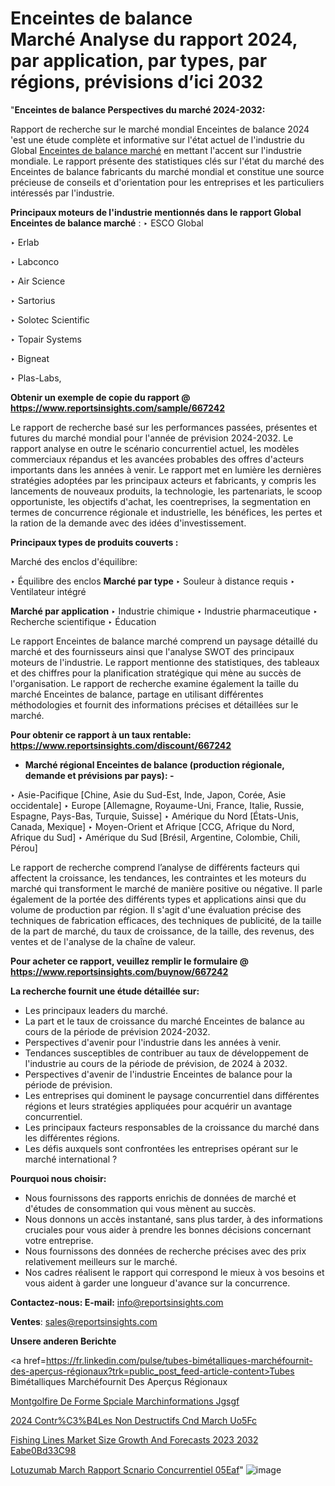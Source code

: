 # Enceintes de balance Marché Analyse du rapport 2024, par application, par types, par régions, prévisions d’ici 2032

"<strong>Enceintes de balance Perspectives du marché 2024-2032:</strong>

Rapport de recherche sur le marché mondial Enceintes de balance 2024 'est une étude complète et informative sur l'état actuel de l'industrie du Global <a href=https://www.reportsinsights.com/sample/667242>Enceintes de balance marché</a> en mettant l'accent sur l'industrie mondiale. Le rapport présente des statistiques clés sur l'état du marché des Enceintes de balance fabricants du marché mondial et constitue une source précieuse de conseils et d'orientation pour les entreprises et les particuliers intéressés par l'industrie.

<strong>Principaux moteurs de l'industrie mentionnés dans le rapport Global Enceintes de balance marché</strong> :
‣ ESCO Global

‣ Erlab

‣ Labconco

‣ Air Science

‣ Sartorius

‣ Solotec Scientific

‣ Topair Systems

‣ Bigneat

‣ Plas-Labs,

<strong>Obtenir un exemple de copie du rapport @ <a href=https://www.reportsinsights.com/sample/667242>https://www.reportsinsights.com/sample/667242</a></strong>

Le rapport de recherche basé sur les performances passées, présentes et futures du marché mondial pour l'année de prévision 2024-2032. Le rapport analyse en outre le scénario concurrentiel actuel, les modèles commerciaux répandus et les avancées probables des offres d'acteurs importants dans les années à venir. Le rapport met en lumière les dernières stratégies adoptées par les principaux acteurs et fabricants, y compris les lancements de nouveaux produits, la technologie, les partenariats, le scoop opportuniste, les objectifs d'achat, les coentreprises, la segmentation en termes de concurrence régionale et industrielle, les bénéfices, les pertes et la ration de la demande avec des idées d'investissement.

<strong>Principaux types de produits couverts :</strong>

Marché des enclos d'équilibre:

‣  Équilibre des enclos <strong> Marché <strong> par type </strong> </strong>
‣ Souleur à distance requis
‣ Ventilateur intégré

<strong>Marché par application </strong>
‣ Industrie chimique
‣ Industrie pharmaceutique
‣ Recherche scientifique
‣ Éducation

Le rapport Enceintes de balance marché comprend un paysage détaillé du marché et des fournisseurs ainsi que l'analyse SWOT des principaux moteurs de l'industrie. Le rapport mentionne des statistiques, des tableaux et des chiffres pour la planification stratégique qui mène au succès de l'organisation. Le rapport de recherche examine également la taille du marché Enceintes de balance, partage en utilisant différentes méthodologies et fournit des informations précises et détaillées sur le marché.

<strong>Pour obtenir ce rapport à un taux rentable: <a href=https://www.reportsinsights.com/discount/667242>https://www.reportsinsights.com/discount/667242</a></strong>
<ul>
  <li><strong>Marché régional Enceintes de balance (production régionale, demande et prévisions par pays): -</strong></li>
</ul>
‣ Asie-Pacifique [Chine, Asie du Sud-Est, Inde, Japon, Corée, Asie occidentale]
‣ Europe [Allemagne, Royaume-Uni, France, Italie, Russie, Espagne, Pays-Bas, Turquie, Suisse]
‣ Amérique du Nord [États-Unis, Canada, Mexique]
‣ Moyen-Orient et Afrique [CCG, Afrique du Nord, Afrique du Sud]
‣ Amérique du Sud [Brésil, Argentine, Colombie, Chili, Pérou]

Le rapport de recherche comprend l’analyse de différents facteurs qui affectent la croissance, les tendances, les contraintes et les moteurs du marché qui transforment le marché de manière positive ou négative. Il parle également de la portée des différents types et applications ainsi que du volume de production par région. Il s'agit d'une évaluation précise des techniques de fabrication efficaces, des techniques de publicité, de la taille de la part de marché, du taux de croissance, de la taille, des revenus, des ventes et de l'analyse de la chaîne de valeur.

<strong>Pour acheter ce rapport, veuillez remplir le formulaire @   <a href=https://www.reportsinsights.com/buynow/667242>https://www.reportsinsights.com/buynow/667242</a></strong>

<strong>La recherche fournit une étude détaillée sur:</strong>
<ul>
  <li>Les principaux leaders du marché.</li>
  <li>La part et le taux de croissance du marché Enceintes de balance au cours de la période de prévision 2024-2032.</li>
  <li>Perspectives d'avenir pour l'industrie dans les années à venir.</li>
  <li>Tendances susceptibles de contribuer au taux de développement de l'industrie au cours de la période de prévision, de 2024 à 2032.</li>
  <li>Perspectives d'avenir de l'industrie Enceintes de balance pour la période de prévision.</li>
  <li>Les entreprises qui dominent le paysage concurrentiel dans différentes régions et leurs stratégies appliquées pour acquérir un avantage concurrentiel.</li>
  <li>Les principaux facteurs responsables de la croissance du marché dans les différentes régions.</li>
  <li>Les défis auxquels sont confrontées les entreprises opérant sur le marché international ?</li>
</ul>
<strong>Pourquoi nous choisir:</strong>
<ul>
  <li>Nous fournissons des rapports enrichis de données de marché et d'études de consommation qui vous mènent au succès.</li>
  <li>Nous donnons un accès instantané, sans plus tarder, à des informations cruciales pour vous aider à prendre les bonnes décisions concernant votre entreprise.</li>
  <li>Nous fournissons des données de recherche précises avec des prix relativement meilleurs sur le marché.</li>
  <li>Nos cadres réalisent le rapport qui correspond le mieux à vos besoins et vous aident à garder une longueur d'avance sur la concurrence.</li>
</ul>
<strong>Contactez-nous:
</strong><strong>E-mail:</strong> <a href=mailto:info@reportsinsights.com>info@reportsinsights.com</a>

<strong>Ventes</strong>: <a href=mailto:sales@reportsinsights.com>sales@reportsinsights.com</a>

<strong>Unsere anderen Berichte</strong>

<a href=https://fr.linkedin.com/pulse/tubes-bimétalliques-marchéfournit-des-aperçus-régionaux?trk=public_post_feed-article-content>Tubes Bimétalliques Marchéfournit Des Aperçus Régionaux</a>

<a href=https://www.linkedin.com/pulse/montgolfi%C3%A8re-de-forme-sp%C3%A9ciale-march%C3%A9informations-jgsgf/>Montgolfire De Forme Spciale Marchinformations Jgsgf</a>

<a href=https://www.linkedin.com/pulse/2024-contr%C3%B4les-non-destructifs-cnd-march%C3%A9-uo5fc/>2024 Contr%C3%B4Les Non Destructifs Cnd March Uo5Fc</a>

<a href=https://medium.com/@ashishkumar23001/fishing-lines-market-size-growth-and-forecasts-2023-2032-eabe0bd33c98>Fishing Lines Market Size Growth And Forecasts 2023 2032 Eabe0Bd33C98</a>

<a href=https://www.linkedin.com/pulse/%C3%A9lotuzumab-march%C3%A9-rapport-sc%C3%A9nario-concurrentiel-05eaf/>Lotuzumab March Rapport Scnario Concurrentiel 05Eaf</a>"
![image](https://github.com/daminid12/RImarketgrowth/assets/158430485/d8f06ff0-3c41-484b-8307-b884db7b59ec)
